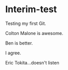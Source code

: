 Interim-test
============

Testing my first Git.

Colton Malone is awesome.

Ben is better.

I agree.

Eric Tokita...doesn't listen

